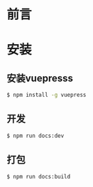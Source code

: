 # 前言

# 安装

## 安装vuepresss

``` sh
$ npm install -g vuepress
```

## 开发

``` sh
$ npm run docs:dev
```

## 打包

``` sh
$ npm run docs:build
```

  